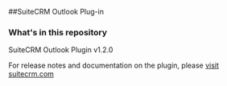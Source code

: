 ##SuiteCRM Outlook Plug-in

### What's in this repository ###

SuiteCRM Outlook Plugin v1.2.0

For release notes and documentation on the plugin, please [visit suitecrm.com][suitecrm]

[suitecrm]: https://suitecrm.com
